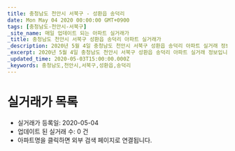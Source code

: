 ```yaml
---
title: 충청남도 천안시 서북구 - 성환읍 송덕리
date: Mon May 04 2020 00:00:00 GMT+0900
tags: [충청남도-천안시-서북구]
_site_name: 매일 업데이트 되는 아파트 실거래가
_title: 충청남도 천안시 서북구 성환읍 송덕리 아파트 실거래가
_description: 2020년 5월 4일 충청남도 천안시 서북구 성환읍 송덕리 아파트 실거래 정보입니다. 0건 아파트 정보가 있습니다.
_excerpt: 2020년 5월 4일 충청남도 천안시 서북구 성환읍 송덕리 아파트 실거래 정보입니다. 0건 아파트 정보가 있습니다.
_updated_time: 2020-05-03T15:00:00.000Z
_keywords: 충청남도,천안시,서북구,성환읍,송덕리
---
```






# 실거래가 목록
- 실거래가 등록일: 2020-05-04
- 업데이트 된 실거래 수: 0 건
- 아파트명을 클릭하면 외부 검색 페이지로 연결됩니다.




